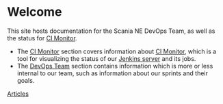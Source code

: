 # Welcome

This site hosts documentation for the Scania NE DevOps Team, as well as the status for [CI Monitor](/ci-monitor).

- The [CI Monitor](/ci-monitor) section covers information about [CI Monitor](https://ci-monitor.scania.com/), which is a tool for visualizing the status of our [Jenkins server](http://jenkins-ne.scania.com:8080/) and its jobs.
- The [DevOps Team](/devops-team) section contains information which is more or less internal to our team, such as information about our sprints and their goals.

[Articles](/articles)